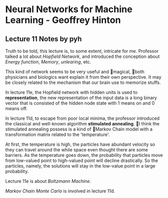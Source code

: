 # Neural Networks for Machine Learning - Geoffrey Hinton
## Lecture 11 Notes by pyh

Truth to be told, this lecture is, to some extent, intricate for me. Professor talked a lot about _Hopfield Network_, and introduced the conception about _Energy function_, _Memory_, _unlearing_, etc.

This kind of network seems to be very useful and magical, both physicians and biologics want explain it from their own perspective. It may be closely related to the mechanism that our brain use to memorize stuffs.

In lecture 11e, the Hopfield network with hidden units is used to __representation__, the new representation of the input data is a long binary vector that is consisted of the hidden node state with 1 means on and 0 means off.

In lecture 11d, to escape from poor local minima, the professor introduced the classical and well-known algorithm __stimulated annealing__. I think the stimulated annealing possess is a kind of Markov Chain model with a transformation matrix related to the 'temperature'.

At first, the temperature is high, the particles have abundant velocity so they can travel around the while space even thought there are some barriers. As the temperature goes down, the probability that particles move from low-valued point to high-valued point will decline drastically. So the particles, namely, the solutions will stay in the low-value point in a large probability.

Lecture 11e is about *Boltzmann Machine*.

*Markov Chain Monte Carlo* is involved in lecture 11d.
